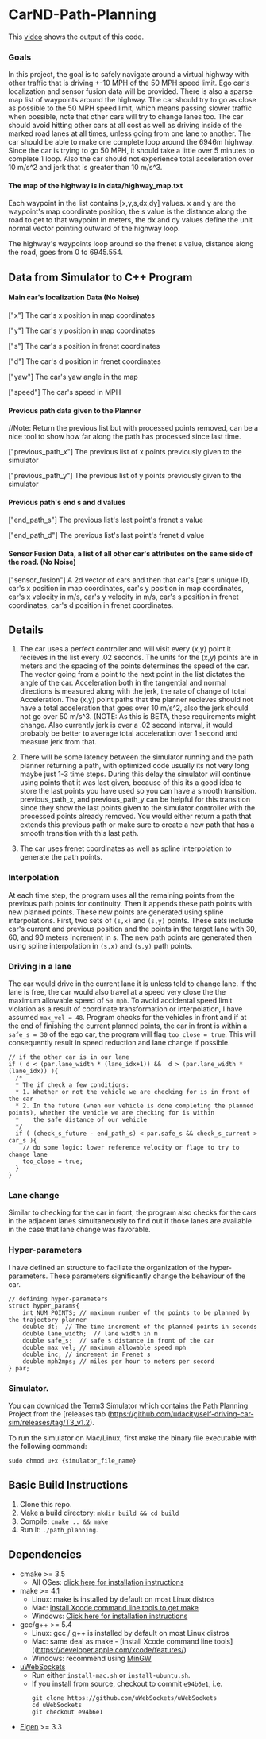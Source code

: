 
# CarND-Path-Planning
This [video](https://youtu.be/vp9wAlj1cb8) shows the output of this code.

### Goals
In this project, the goal is to safely navigate around a virtual highway with other traffic that is driving +-10 MPH of the 50 MPH speed limit. Ego car's localization and sensor fusion data will be provided. There is also a sparse map list of waypoints around the highway. The car should try to go as close as possible to the 50 MPH speed limit, which means passing slower traffic when possible, note that other cars will try to change lanes too. The car should avoid hitting other cars at all cost as well as driving inside of the marked road lanes at all times, unless going from one lane to another. The car should be able to make one complete loop around the 6946m highway. Since the car is trying to go 50 MPH, it should take a little over 5 minutes to complete 1 loop. Also the car should not experience total acceleration over 10 m/s^2 and jerk that is greater than 10 m/s^3.

#### The map of the highway is in data/highway_map.txt
Each waypoint in the list contains  [x,y,s,dx,dy] values. x and y are the waypoint's map coordinate position, the s value is the distance along the road to get to that waypoint in meters, the dx and dy values define the unit normal vector pointing outward of the highway loop.

The highway's waypoints loop around so the frenet s value, distance along the road, goes from 0 to 6945.554.


## Data from Simulator to C++ Program

#### Main car's localization Data (No Noise)

["x"] The car's x position in map coordinates

["y"] The car's y position in map coordinates

["s"] The car's s position in frenet coordinates

["d"] The car's d position in frenet coordinates

["yaw"] The car's yaw angle in the map

["speed"] The car's speed in MPH

#### Previous path data given to the Planner

//Note: Return the previous list but with processed points removed, can be a nice tool to show how far along
the path has processed since last time. 

["previous_path_x"] The previous list of x points previously given to the simulator

["previous_path_y"] The previous list of y points previously given to the simulator

#### Previous path's end s and d values 

["end_path_s"] The previous list's last point's frenet s value

["end_path_d"] The previous list's last point's frenet d value

#### Sensor Fusion Data, a list of all other car's attributes on the same side of the road. (No Noise)

["sensor_fusion"] A 2d vector of cars and then that car's [car's unique ID, car's x position in map coordinates, car's y position in map coordinates, car's x velocity in m/s, car's y velocity in m/s, car's s position in frenet coordinates, car's d position in frenet coordinates. 

## Details

1. The car uses a perfect controller and will visit every (x,y) point it recieves in the list every .02 seconds. The units for the (x,y) points are in meters and the spacing of the points determines the speed of the car. The vector going from a point to the next point in the list dictates the angle of the car. Acceleration both in the tangential and normal directions is measured along with the jerk, the rate of change of total Acceleration. The (x,y) point paths that the planner recieves should not have a total acceleration that goes over 10 m/s^2, also the jerk should not go over 50 m/s^3. (NOTE: As this is BETA, these requirements might change. Also currently jerk is over a .02 second interval, it would probably be better to average total acceleration over 1 second and measure jerk from that.

2. There will be some latency between the simulator running and the path planner returning a path, with optimized code usually its not very long maybe just 1-3 time steps. During this delay the simulator will continue using points that it was last given, because of this its a good idea to store the last points you have used so you can have a smooth transition. previous_path_x, and previous_path_y can be helpful for this transition since they show the last points given to the simulator controller with the processed points already removed. You would either return a path that extends this previous path or make sure to create a new path that has a smooth transition with this last path.

3. The car uses frenet coordinates as well as spline interpolation to generate the path points.

### Interpolation
At each time step, the program uses all the remaining points from the previous path points for continuity. Then it appends these path points with new planned points. These new points are generated using spline interpolations. First, two sets of `(s,x)` and `(s,y)` points. These sets include car's current and previous position and the points in the target lane with 30, 60, and 90 meters increment in s.
The new path points are generated then using spline interpolation in `(s,x)` and `(s,y)` path points. 

### Driving in a lane
The car would drive in the current lane it is unless told to change lane. If the lane is free, the car would also travel at a speed very close the the maximum allowable speed of `50 mph`. To avoid accidental speed limit violation as a result of coordinate transformation or interpolation, I have assumed `max_vel = 48`.
Program checks for the vehicles in front and if at the end of finishing the current planned points, the car in front is within a `safe_s = 30` of the ego car, the program will flag `too_close = true`. This will consequently result in speed reduction and lane change if possible.
```
// if the other car is in our lane
if ( d < (par.lane_width * (lane_idx+1)) &&  d > (par.lane_width * (lane_idx)) ){
  /*
  * The if check a few conditions:
  * 1. Whether or not the vehicle we are checking for is in front of the car
  * 2. In the future (when our vehicle is done completing the planned points), whether the vehicle we are checking for is within 
  *    the safe distance of our vehicle
  */
  if ( (check_s_future - end_path_s) < par.safe_s && check_s_current > car_s ){
	// do some logic: lower reference velocity or flage to try to change lane
	too_close = true;
  }
}
```

### Lane change
Similar to checking for the car in front, the program also checks for the cars in the adjacent lanes simultaneously to find out if those lanes are available in the case that lane change was favorable.

### Hyper-parameters
I have defined an structure to faciliate the organization of the hyper-parameters. These parameters significantly change the behaviour of the car. 
```
// defining hyper-parameters
struct hyper_params{
	int NUM_POINTS; // maximum number of the points to be planned by the trajectory planner
	double dt;  // The time increment of the planned points in seconds
	double lane_width;  // lane width in m
	double safe_s;  // safe s distance in front of the car
	double max_vel; // maximum allowable speed mph
	double inc; // increment in Frenet s 
	double mph2mps; // miles per hour to meters per second
} par;
```

### Simulator.
You can download the Term3 Simulator which contains the Path Planning Project from the [releases tab (https://github.com/udacity/self-driving-car-sim/releases/tag/T3_v1.2).  

To run the simulator on Mac/Linux, first make the binary file executable with the following command:
```shell
sudo chmod u+x {simulator_file_name}
```
## Basic Build Instructions

1. Clone this repo.
2. Make a build directory: `mkdir build && cd build`
3. Compile: `cmake .. && make`
4. Run it: `./path_planning`.

## Dependencies

* cmake >= 3.5
  * All OSes: [click here for installation instructions](https://cmake.org/install/)
* make >= 4.1
  * Linux: make is installed by default on most Linux distros
  * Mac: [install Xcode command line tools to get make](https://developer.apple.com/xcode/features/)
  * Windows: [Click here for installation instructions](http://gnuwin32.sourceforge.net/packages/make.htm)
* gcc/g++ >= 5.4
  * Linux: gcc / g++ is installed by default on most Linux distros
  * Mac: same deal as make - [install Xcode command line tools]((https://developer.apple.com/xcode/features/)
  * Windows: recommend using [MinGW](http://www.mingw.org/)
* [uWebSockets](https://github.com/uWebSockets/uWebSockets)
  * Run either `install-mac.sh` or `install-ubuntu.sh`.
  * If you install from source, checkout to commit `e94b6e1`, i.e.
    ```
    git clone https://github.com/uWebSockets/uWebSockets 
    cd uWebSockets
    git checkout e94b6e1
* [Eigen](https://eigen.tuxfamily.org/dox/GettingStarted.html) >= 3.3
